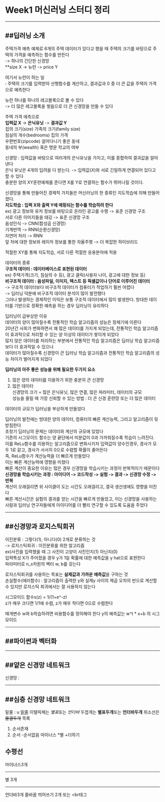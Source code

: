 # Week1 머신러닝 스터디 정리
***
##딥러닝 소개
---

주택가격 예측 예제로 6개의 주택 데이터가 있다고 했을 때 주택의 크기를 바탕으로 주택의 가격을 예측하는 함수를 만든다  
-> 하나의 간단한 신경망  
**size X -> 뉴런 -> price Y  
  
여기서 뉴런이 하는 일  
: 주택의 크기를 입력받아 선형함수를 계산하고, 결과값과 0 중 더 큰 값을 주택의 가격으로 예측한다  
  
뉴런 하나를 하나의 레고블록으로 볼 수 있다  
-> 더 많은 레고블록을 쌓음으로 더 큰 신경망을 만들 수 있다  
  
주택 가격 에측으로   
**입력값 X**              ->         **은닉유닛**        ->           **결과값 Y**  
집의 크기(size)                   가족의 크기(family size)    
침실의 개수(bedrooms)                                              집의 가격  
우편번호(zipcode)                 걸어다니기 좋은 동네  
동네의 부(wealth)                 혹은 명문 학교의 여부      

신경망 : 입력값을 바탕으로 여러개의 은닉유닛을 가지고, 이를 종합하여 결과값을 알아낸다  
         은닉 유닛은 4개의 입려을 다 받는다. -> 입력값(X)와 서로 긴밀하게 연결되어 있다고 할 수 있다  
         충분한 양의 XY훈련예제를 준다면 X를 Y로 연결하는 함수가 뛰어나질 것이다.  
   
신경망을 통해 만들어진 경제적 가치들은 머신러닝의 한 종류인 지도학습에 의해 만들어졌다.  
**지도학습 : 입력 X와 출력 Y에 매핑되는 함수를 학습하려 한다**  
ex) 광고 정보와 유저 정보를 바탕으로 온라인 광고를 수행       ->      표준 신경망 구조  
    서로 다른 이미지들을 태깅                                ->      표준 신경망 구조  
    음성인식                                                 ->      CNN(합성곱 신경망)  
    기계번역                                                 ->      RNN(순환신경망)  
    자연어 처리                                              ->      RNN  
    앞 차에 대한 정보와 레이저 정보를 통한 자율주행           ->      더 복잡한 하이브리드  
     
적절한 XY를 통해 지도학습, 서로 다른 적절한 응용분야에 적용  
  
  
데이터의 종류   
**구조적 데이터 : 데이터베이스로 표현된 데이터**  
                    ex) 주택가격(크기, 침실의 수 등), 광고 클릭(사용자 나이, 광고에 대한 정보 등)  
**비구조적 데이터 : 음성파일, 이미지, 텍스트 등 픽셀값이나 단어로 이루어진 데이터**  
-> 구조적 데이터보다 비구조적 데이터가 컴퓨터가 작업하기 훨씬 어렵다  
-> 딥러닝 덕분에 비구조적 데이터 분석이 많이 발전했다  
그러나 발생하는 경제적인 이익은 보통 구조적 데이터에서 많이 발생한다. 방대한 데이터를 기반으로 정확한 예측을 하는 경우 딥러닝이 유리하다  
  
딥러닝이 급부상한 이유  
  데이터의 양이 많아질수록 전통적인 학습 알고리즘의 성능은 정체기에 이른다  
  20년간 사회가 변화하면서 꽤 많은 데이터를 가지게 되었는데, 전통적인 학습 알고리즘이 효과적으로 처리할 수 있는 양 이상의 데이터가 쌓이게 되었다  
  많지 않은 데이터를 처리하는 부분에서 전통적인 학습 알고리즘은 딥러닝 학습 알고리즘보다 더 효과적일 수 있으나  
  데이터가 많아질수록 신경망이 큰 딥러닝 학습 알고리즘과 전통적인 학습 알고리즘의 성능 차이가 벌어지게 되었다  
    
**딥러닝의 아주 좋은 성능을 위해 필요한 두가지 요소**  
1. 많은 양의 데이터를 이용하기 위한 충분히 큰 신경망  
2. 많은 데이터  
신경망의 크기 = 많은 은닉유닛, 많은 연결, 많은 파라미터, 데이터의 규모   
성능을 올릴 때 가장 신뢰할 수 있는 방법 : 더 큰 신경 훈련망 또는 더 많은 데이터  
  
데이터의 규모가 딥러닝을 부상하게 만들었다  
  
딥러닝의 발전에는 방대한 양의 데이터, 컴퓨터의 빠른 계산능력, 그리고 알고리즘이 뒷받침한다  
초창기 딥러닝의 문제는 데이터와 계산의 규모에 있었다  
  기존의 시그모이드 함수는 양 끝단에서 미분값이 0과 가까워질수록 학습이 느려진다.  
  이를 ReLu함수를 이용하는 알고리즘으로 변화시키자 입력값이 양수인경우, 경사가 모두 1로 같고, 경사가 서서히 0으로 수렴할 확률이 줄어든다  
  즉, ReLu함수가 계산능력을 더 빠르게 만들었다  
  이는 빠른 계산능력에 영향을 미쳤다  
  빠른 계산이 중요한 이유는 많은 경우 신경망을 학습시키는 과정이 반복적이기 때문이다  
  **신경망을 학습시키는 과정 : 아이디어 -> 코드작성 -> 실험 -> 결과 -> 신경망 수정 -> 반복**  
  계산이 오래걸리면 위 사이클이 도는 시간도 오래걸리고, 결국 생산생에도 영향을 미친다  
  빠른 계산시간은 실험의 결과를 얻는 시간을 빠르게 만들었고, 이는 신경망을 사용하는 사람과 딥러닝 연구자들에게 아이디어를 더 빨리 연구할 수 있도록 도움을 주었다  
  
---   
##신경망과 로지스틱회귀
---

이진분류 : 그렇다(1), 아니다(0) 2개로 분류하는 것  
-> 로지스틱회귀 : 이진분류를 위한 알고리즘  
ex)사진을 입력했을 때 그 사진이 고양이 사진인지(1) 아닌지(0)  
입력특성 X가 주어졌을 경우 y가 1일 확률에 대한 예측값을 y hat으로 표현한다  
파라미터로 n_x차원의 벡터 w, b를 갖는다  

로지스틱회귀를 사용하는 목표는 **실제값과 가까운 예측값**을 구하는 것  
손실함수(에러함수) : 알고리즘이 출력한 y와 실제y 사이의 제곱 오차의 반으로 계산할 수 있지만 로지스틱 회귀에서는 잘 사용하지 않는다

  
시그모이드 함수s(z) = 1/(1+e^-z)  
z가 매우 크다면 1/1에 수렴, z가 매우 작다면 0으로 수렴한다  
  
매개변수 w와 b학습하려면 비용함수를 정의해야 한다
y의 예측값는 w^t * x+b 의 시그모이드



---
##파이썬과 벡터화
---


---
##얕은 신경망 네트워크
---
신경망 : 


---
##심층 신경망 네트워크
---




밑줄 : u <u>밑줄</u>
이텔릭체는 *별표*또는 _언더바_
두껍게는 **별표두개**또는 __언더바두개__
취소선은 ~~물결두개~~
목록
1. 순서존재
2. 순서
  -순서없음 마이너스
  *별
  +더하기
  
수평선 
---
마이너스3개
***
별 3개
___
언더바3개
줄바꿈 띄어쓰기 2개 또는 <br태그
